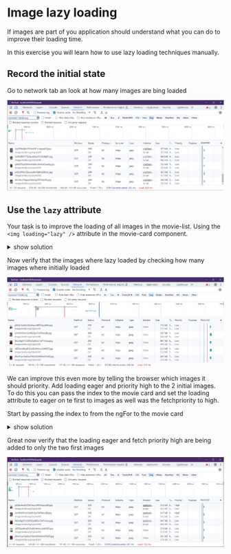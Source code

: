 # Image lazy loading

If images are part of you application should understand what you can do to improve their loading time.

In this exercise you will learn how to use lazy loading techniques manually.

## Record the initial state

Go to network tab an look at how many images are bing loaded

![img.png](./images/image-loading-optimization/initial-image-loading-state.png)

## Use the `lazy` attribute

Your task is to improve the loading of all images in the movie-list. Using the `<img loading="lazy" />` attribute in the movie-card component.

<details>
    <summary>show solution</summary>

Go to `movie-card.component.html` and add the lazy attribute to the image tag.

```html
  <img class="movie-image"
       [alt]="movie.title"
       [src]="movie.poster_path | movieImage" loading="lazy">
```
</details>

Now verify that the images where lazy loaded by checking how many images where initially loaded

![img.png](./images/image-loading-optimization/lazy-image-loading-state.png)

We can improve this even more by telling the browser which images it should priority. Add loading eager and priority high to the 2 initial images.
To do this you can pass the index to the movie card and set the loading attribute to eager on te first to images as well was the fetchpriority to high.

Start by passing the index to from the ngFor to the movie card

<details>
    <summary>show solution</summary>

Go to `movie-list.component.html` get the index from the ngFor and pass it to the movie card as an input.

```html
  <movie-card
  (selected)="navToDetail($event)"
  [movie]="movie"
  [index]="idx"
  *ngFor="let movie of movies;let idx = index">
  </movie-card>
```

And then set the loading and priority attributes in the `movie-card.component.html` 

```html
  <img 
       class="movie-image"
       [alt]="movie.title"
       [src]="movie.poster_path | movieImage"
       [attr.loading]="index > 2 ? 'lazy' : 'eager'"
       [attr.featchpriority]="index > 2 ? 'low' : 'high'"
  >
```
</details>

Great now verify that the loading eager and fetch priority high are being added to only the two first images

![img.png](images/image-loading-optimization/loading-image-prio-loading.png)
